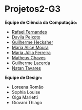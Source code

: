 # Projetos2-G3

**Equipe de Ciência da Computação:**
- [Rafael Fernandes](github.com)
- [Davila Peixoto](https://github.com/Davilapeixoto)
- [Guilherme Hecksher](github.com)
- [Maria Alice Moura](github.com)
- [Maria Júlia Ferreira](https://github.com/Majufponte)
- [Matheus Chaves](github.com)
- [Guilherme Lacerda](https://github.com/guilhermeblacerda)
- [Natan Tavares](https://github.com/Natan-Tavares)
  
**Equipe de Design:**
- Loreena Romão
- Sophia Louise
- Olga Marletti
- Giovani Thiago
